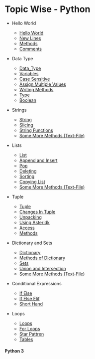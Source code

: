  Topic Wise - Python 
===================================

* Hello World
  - [Hello World](https://github.com/AmanDhimanD/Python_CompleteCode/blob/main/01_Hello_World/01_hello.py)
  - [New Lines](https://github.com/AmanDhimanD/Python_CompleteCode/blob/main/01_Hello_World/02_New_Lines.py)
  - [Methods](https://github.com/AmanDhimanD/Python_CompleteCode/blob/main/01_Hello_World/03_Methods.py)
  -  [Comments](https://github.com/AmanDhimanD/Python_CompleteCode/blob/main/01_Hello_World/04_Comments.py)

* Data Type
  - [Data_Type](https://github.com/AmanDhimanD/Python_CompleteCode/blob/main/02_Data_Type/01_Data_Type.py)
  - [Variables](https://github.com/AmanDhimanD/Python_CompleteCode/blob/main/02_Data_Type/02_Variable.py)
  - [Case Sensitive](https://github.com/AmanDhimanD/Python_CompleteCode/blob/main/02_Data_Type/03_Case_Sensitive.py)
  - [Assign Multiple Values](https://github.com/AmanDhimanD/Python_CompleteCode/blob/main/02_Data_Type/04_Assign_Multiple_Values.py)
  - [Writing Methods](https://github.com/AmanDhimanD/Python_CompleteCode/blob/main/02_Data_Type/05_Writing_Methods.py)
  - [Type](https://github.com/AmanDhimanD/Python_CompleteCode/blob/main/02_Data_Type/06_Type.py)
  - [Boolean](https://github.com/AmanDhimanD/Python_CompleteCode/blob/main/02_Data_Type/07_Boolean.py)
  
* Strings
  - [String](https://github.com/AmanDhimanD/Python_CompleteCode/blob/main/03_Strings/01_String.py)
  - [Slicing](https://github.com/AmanDhimanD/Python_CompleteCode/blob/main/03_Strings/02_Slicing.py)
  - [String Functions](https://github.com/AmanDhimanD/Python_CompleteCode/blob/main/03_Strings/03_String_function.py)
  - [Some More Methods (Text-File)](https://github.com/AmanDhimanD/Python_CompleteCode/blob/main/03_Strings/Other_Methods.txt)
 
* Lists
  - [List](https://github.com/AmanDhimanD/Python_CompleteCode/blob/main/04_List/01_List.py)
  - [Append and Insert](https://github.com/AmanDhimanD/Python_CompleteCode/blob/main/04_List/02_Add_into_List.py)
  - [Pop](https://github.com/AmanDhimanD/Python_CompleteCode/blob/main/04_List/03_Remove_From_list.py)
  - [Deleting](https://github.com/AmanDhimanD/Python_CompleteCode/blob/main/04_List/04_Deleting_List.py)
  - [Sorting](https://github.com/AmanDhimanD/Python_CompleteCode/blob/main/04_List/05_Sorting.py)
  - [Copying List](https://github.com/AmanDhimanD/Python_CompleteCode/blob/main/04_List/06_Copy_List.py)
  - [Some More Methods (Text-File)](https://github.com/AmanDhimanD/Python_CompleteCode/blob/main/04_List/Methods)
 
  
* Tuple
  - [Tuple](https://github.com/AmanDhimanD/Python_CompleteCode/blob/main/05_Tuples/01_Tuples.py)
  - [Changes In Tuple](https://github.com/AmanDhimanD/Python_CompleteCode/blob/main/05_Tuples/02_Changes_in_tuples.py)
  - [Unpacking](https://github.com/AmanDhimanD/Python_CompleteCode/blob/main/05_Tuples/03_Unpacking.py)
  - [Using Asteridk](https://github.com/AmanDhimanD/Python_CompleteCode/blob/main/05_Tuples/04_Using_Asterisk.py)
  - [Access](https://github.com/AmanDhimanD/Python_CompleteCode/blob/main/05_Tuples/05_Acess_by_Loop.py)
  - [Methods](https://github.com/AmanDhimanD/Python_CompleteCode/blob/main/05_Tuples/05_Method.py)

* Dictionary and Sets
  - [Dictionary](https://github.com/AmanDhimanD/Python_CompleteCode/blob/main/06_Dictionary_%26_Sets/01_Dictionary.py)
  - [Methods of Dictionary](https://github.com/AmanDhimanD/Python_CompleteCode/blob/main/06_Dictionary_%26_Sets/02_Method_OF_Dictionary.py)
  - [Sets](https://github.com/AmanDhimanD/Python_CompleteCode/blob/main/06_Dictionary_%26_Sets/03_Sets.py)
  - [Union and Intersection](https://github.com/AmanDhimanD/Python_CompleteCode/blob/main/06_Dictionary_%26_Sets/04_Other_Methods_of_sets.py)
  - [Some More Methods (Text-File)](https://github.com/AmanDhimanD/Python_CompleteCode/blob/main/06_Dictionary_%26_Sets/Methods_of_Sets.txt)
 
* Conditional Expressions
  - [If Else](https://github.com/AmanDhimanD/Python_CompleteCode/blob/main/07_Conditional%20Expressions/01_if_else.py)
  - [If Else Elif](https://github.com/AmanDhimanD/Python_CompleteCode/blob/main/07_Conditional%20Expressions/02_if_else_elif.py)
  - [Short Hand](https://github.com/AmanDhimanD/Python_CompleteCode/blob/main/07_Conditional%20Expressions/03_Short_hand.py)
 
* Loops
  - [Loops](https://github.com/AmanDhimanD/Python_CompleteCode/blob/main/08_Loops/01_Loops.py)
  - [For Loops](https://github.com/AmanDhimanD/Python_CompleteCode/blob/main/08_Loops/02_For_loops.py)
  - [Star Pattren](https://github.com/AmanDhimanD/Python_CompleteCode/blob/main/08_Loops/03_Star_Pattren.py)
  - [Tables](https://github.com/AmanDhimanD/Python_CompleteCode/blob/main/08_Loops/04_tables.py)

#### Python 3
